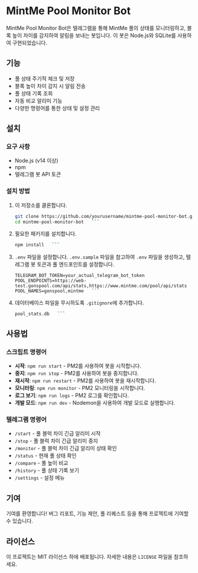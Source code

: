 # MintMe Pool Monitor Bot

MintMe Pool Monitor Bot은 텔레그램을 통해 MintMe 풀의 상태를 모니터링하고, 블록 높이 차이를 감지하여 알림을 보내는 봇입니다. 이 봇은 Node.js와 SQLite를 사용하여 구현되었습니다.

## 기능

- 풀 상태 주기적 체크 및 저장
- 블록 높이 차이 감지 시 알림 전송
- 풀 상태 기록 조회
- 자동 비교 알리미 기능
- 다양한 명령어를 통한 상태 및 설정 관리

## 설치

### 요구 사항

- Node.js (v14 이상)
- npm
- 텔레그램 봇 API 토큰

### 설치 방법

1. 이 저장소를 클론합니다.
   ```bash
   git clone https://github.com/yourusername/mintme-pool-monitor-bot.git
   cd mintme-pool-monitor-bot   ```

2. 필요한 패키지를 설치합니다.
   ```bash
   npm install   ```

3. `.env` 파일을 설정합니다. `.env.sample` 파일을 참고하여 `.env` 파일을 생성하고, 텔레그램 봇 토큰과 풀 엔드포인트를 설정합니다.
   ```plaintext
   TELEGRAM_BOT_TOKEN=your_actual_telegram_bot_token
   POOL_ENDPOINTS=https://web-test.gonspool.com/api/stats,https://www.mintme.com/pool/api/stats
   POOL_NAMES=gonspool,mintme   ```

4. 데이터베이스 파일을 무시하도록 `.gitignore`에 추가합니다.
   ```plaintext
   pool_stats.db   ```

## 사용법

### 스크립트 명령어

- **시작**: `npm run start` - PM2를 사용하여 봇을 시작합니다.
- **중지**: `npm run stop` - PM2를 사용하여 봇을 중지합니다.
- **재시작**: `npm run restart` - PM2를 사용하여 봇을 재시작합니다.
- **모니터링**: `npm run monitor` - PM2 모니터링을 시작합니다.
- **로그 보기**: `npm run logs` - PM2 로그를 확인합니다.
- **개발 모드**: `npm run dev` - Nodemon을 사용하여 개발 모드로 실행합니다.

### 텔레그램 명령어

- `/start` - 풀 블럭 차이 긴급 알리미 시작
- `/stop` - 풀 블럭 차이 긴급 알리미 중지
- `/monitor` - 풀 블럭 차이 긴급 알리미 상태 확인
- `/status` - 현재 풀 상태 확인
- `/compare` - 풀 높이 비교
- `/history` - 풀 상태 기록 보기
- `/settings` - 설정 메뉴

## 기여

기여를 환영합니다! 버그 리포트, 기능 제안, 풀 리퀘스트 등을 통해 프로젝트에 기여할 수 있습니다.

## 라이선스

이 프로젝트는 MIT 라이선스 하에 배포됩니다. 자세한 내용은 `LICENSE` 파일을 참조하세요. 